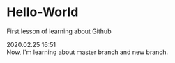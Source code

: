 # Hello-World
First lesson of learning about Github

2020.02.25 16:51  
Now, I'm learning about master branch and new branch.
